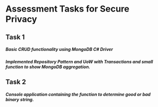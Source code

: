 # Assessment Tasks for Secure Privacy
## Task 1
##### Basic CRUD functionality using MongoDB C# Driver 
##### Implemented Repository Pattern and UoW with Transactions and small function to show MongoDB aggregation. 

## Task 2
##### Console application containing the function to determine good or bad binary string.
